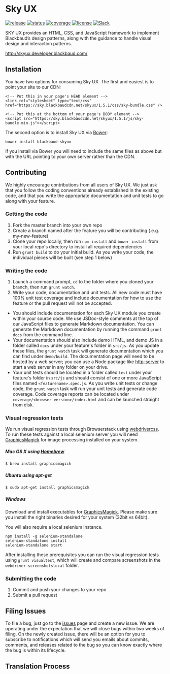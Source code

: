 # Sky UX

[![release](https://img.shields.io/bower/v/blackbaud-skyux.svg)](http://skyux.developer.blackbaud.com)
[![status](https://travis-ci.org/blackbaud/skyux.svg?branch=master)](https://travis-ci.org/blackbaud/skyux)
[![coverage](https://coveralls.io/repos/blackbaud/skyux/badge.svg?branch=master&service=github)](https://coveralls.io/github/blackbaud/skyux?branch=master)
[![license](https://img.shields.io/badge/license-MIT-blue.svg)](https://github.com/blackbaud/skyux/blob/master/LICENSE)
[![Slack](https://blackbaud-skyux-slackin.herokuapp.com/badge.svg)](https://blackbaud-skyux-slackin.herokuapp.com/)

SKY UX provides an HTML, CSS, and JavaScript framework to implement Blackbaud’s design patterns, along with the guidance to handle visual design and interaction patterns.

http://skyux.developer.blackbaud.com/

## Installation

You have two options for consuming Sky UX.  The first and easiest is to point your site to our CDN:

    <!-- Put this in your page's HEAD element -->
    <link rel="stylesheet" type="text/css" href="https://sky.blackbaudcdn.net/skyux/1.5.1/css/sky-bundle.css" />

    <!-- Put this at the bottom of your page's BODY element -->
    <script src="https://sky.blackbaudcdn.net/skyux/1.5.1/js/sky-bundle.min.js"></script>

The second option is to install Sky UX via [Bower](http://bower.io/):

    bower install blackbaud-skyux

If you install via Bower you will need to include the same files as above but with the URL pointing to your own server rather than the CDN.

## Contributing

We highly encourage contributions from all users of Sky UX.  We just ask that you follow the coding conventions already established in the existing code, and that you write the appropriate documentation and unit tests to go along with your feature.

### Getting the code

1. Fork the master branch into your own repo
2. Create a branch named after the feature you will be contributing (.e.g. my-new-feature)
3. Clone your repo locally, then run `npm install` and `bower install` from your local repo's directory to install all required dependencies
4. Run `grunt build` to do your initial build.  As you write your code, the individual pieces will be built (see step 1 below)

### Writing the code

1. Launch a command prompt, `cd` to the folder where you cloned your branch, then run `grunt watch`.  
2. Write your code, documentation and unit tests.  All new code must have 100% unit test coverage and include documentation for how to use the feature or the pull request will not be accepted.  

  - You should include documentation for each Sky UX module you create within your source code. We use JSDoc-style comments at the top of our JavaScript files to generate Markdown documentation. You can generate the Markdown documentation by running the command `grunt docs` from the command line.
  - Your documentation should also include demo HTML, and demo JS in a folder called `docs` under your feature's folder in `src/js`.  As you update these files, the `grunt watch` task will generate documentation which you can find under `demo/build`.  The documentation page will need to be hosted by a web server; you can use a Node package like [http-server](https://github.com/indexzero/http-server) to start a web server in any folder on your drive.
  - Your unit tests should be located in a folder called `test` under your feature's folder in `src/js` and should consist of one or more JavaScript files named `<featurename>.spec.js`.  As you write unit tests or change code, the `grunt watch` task will run your unit tests and generate code coverage.  Code coverage reports can be located under `coverage/<browser version>/index.html` and can be launched straight from disk.

### Visual regression tests

We run visual regression tests through Browserstack using [webdrivercss](https://github.com/webdriverio/webdrivercss). To run these tests against a local selenium server you will need [GraphicsMagick](http://www.graphicsmagick.org/) for image processing installed on your system.

##### Mac OS X using [Homebrew](http://mxcl.github.io/homebrew/)
```sh
$ brew install graphicsmagick
```

##### Ubuntu using apt-get
```sh
$ sudo apt-get install graphicsmagick
```

##### Windows

Download and install executables for [GraphicsMagick](http://www.graphicsmagick.org/download.html).
Please make sure you install the right binaries desired for your system (32bit vs 64bit).

You will also require a local selenium instance.
```
npm install -g selenium-standalone
selenium-standalone install
selenium-standalone start
```

After installing these prerequisites you can run the visual regression tests using `grunt visualtest`, which will create and compare screenshots in the `webdriver-screenshotslocal` folder.

### Submitting the code

1. Commit and push your changes to your repo
2. Submit a pull request

## Filing Issues

To file a bug, just go to the [issues](https://github.com/blackbaud/skyux/issues) page and create a new issue. We are operating under the expectation that we will close bugs within two weeks of filing. On the newly created issue, there will be an option for you to subscribe to notifications which will send you emails about commits, comments, and releases related to the bug so you can know exactly where the bug is within its lifecycle.

## Translation Process
